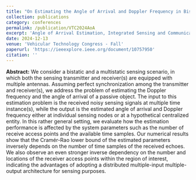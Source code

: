 ```yaml
---
title: "On Estimating the Angle of Arrival and Doppler Frequency in Bistatic and Multistatic Systems"
collection: publications
category: conferences
permalink: /publication/VTC2024AoA
excerpt: 'Angle of Arrival Estimation, Integrated Sensing and Communications, Cramér-Rao bound, Multistatic radar'
date: 2024-12-13
venue: 'Vehicular Technology Congress - Fall'
paperurl: 'https://ieeexplore.ieee.org/document/10757950'
citation: ''
---
```

**Abstract:**
We consider a bistatic and a multistatic sensing scenario, in which both the sensing transmitter and receiver(s) are equipped with multiple antennas. Assuming perfect synchronization among the transmitter and receiver(s), we address the problem of estimating the Doppler frequency and the angle of arrival of a passive object. The input to this estimation problem is the received noisy sensing signals at multiple time instance(s), while the output is the estimated angle of arrival and Doppler frequency either at individual sensing nodes or at a hypothetical centralized entity. In this rather general setting, we evaluate how the estimation performance is affected by the system parameters such as the number of receive access points and the available time samples. Our numerical results show that the Cramér-Rao lower bound of the estimated parameters inversely depends on the number of time samples of the received echoes. We also observe an even stronger inverse dependency on the number and locations of the receiver access points within the region of interest, indicating the advantages of adopting a distributed multiple-input multiple-output architecture for sensing purposes.
